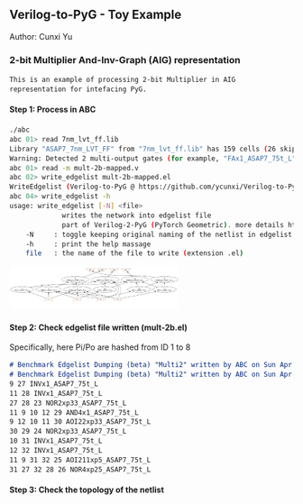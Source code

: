 ## Verilog-to-PyG - Toy Example

Author: Cunxi Yu

### 2-bit Multiplier And-Inv-Graph (AIG) representation

```markdown
This is an example of processing 2-bit Multiplier in AIG 
representation for intefacing PyG.
```

#### Step 1: Process in ABC

```bash
./abc 
abc 01> read 7nm_lvt_ff.lib 
Library "ASAP7_7nm_LVT_FF" from "7nm_lvt_ff.lib" has 159 cells (26 skipped: 23 seq; 0 tri-state; 3 no func; 0 dont_use).  Time =     0.70 sec
Warning: Detected 2 multi-output gates (for example, "FAx1_ASAP7_75t_L").
abc 01> read -m mult-2b-mapped.v 
abc 02> write_edgelist mult-2b-mapped.el
WriteEdgelist (Verilog-to-PyG @ https://github.com/ycunxi/Verilog-to-PyG) starts writing to mult-2b-mapped.el.
abc 04> write_edgelist -h
usage: write_edgelist [-N] <file>
	         writes the network into edgelist file
	         part of Verilog-2-PyG (PyTorch Geometric). more details https://github.com/ycunxi/Verilog-to-PyG 
	-N     : toggle keeping original naming of the netlist in edgelist (default=False)
	-h     : print the help massage
	file   : the name of the file to write (extension .el)
```
<img src="mult-2b-mapped-plot.jpg" alt="AIG of 2-b Multiplier" width="300" />

#### Step 2: Check edgelist file written (mult-2b.el)

Specifically, here Pi/Po are hashed from ID 1 to 8



```markdown
# Benchmark Edgelist Dumping (beta) "Multi2" written by ABC on Sun Apr 23 17:03:50 2023 (more at https://github.com/ycunxi/Verilog-to-PyG)
# Benchmark Edgelist Dumping (beta) "Multi2" written by ABC on Sun Apr 23 19:06:42 2023 (more at https://github.com/ycunxi/Verilog-to-PyG)
9 27 INVx1_ASAP7_75t_L
11 28 INVx1_ASAP7_75t_L
27 28 23 NOR2xp33_ASAP7_75t_L
11 9 10 12 29 AND4x1_ASAP7_75t_L
9 12 10 11 30 AOI22xp33_ASAP7_75t_L
30 29 24 NOR2xp33_ASAP7_75t_L
10 31 INVx1_ASAP7_75t_L
12 32 INVx1_ASAP7_75t_L
11 9 31 32 25 AOI211xp5_ASAP7_75t_L
31 27 32 28 26 NOR4xp25_ASAP7_75t_L
```

#### Step 3: Check the topology of the netlist
